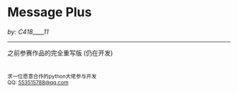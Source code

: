 # Message Plus
_by: C418____11_

***

之前参赛作品的完全重写版 (仍在开发)
<br><br><br>
<small>
求一位愿意合作的python大佬参与开发<br>
QQ: <553515788@qq.com>
</small>
